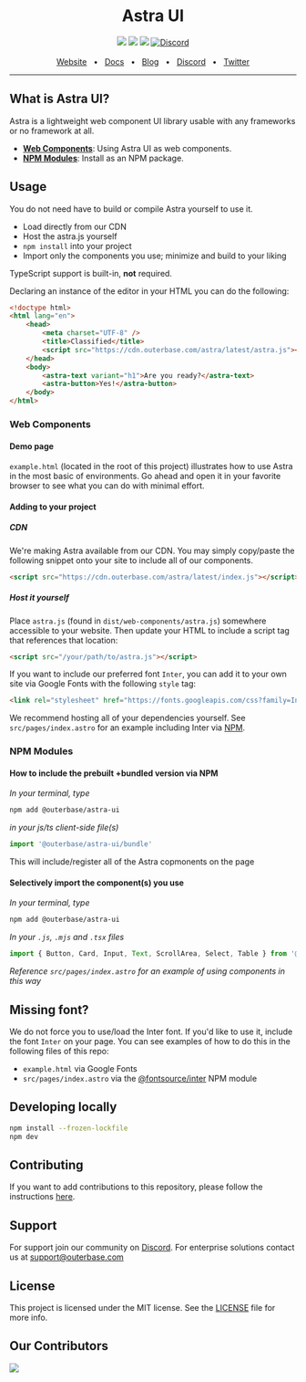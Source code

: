 <div align="center">
    <h1>Astra UI</h1>
    <a href="https://www.npmjs.com/package/@outerbase/astra-ui"><img src="https://img.shields.io/npm/v/@outerbase/astra-ui.svg?style=flat" /></a>
    <a href="https://github.com/outerbase/astra-ui/blob/main/CONTRIBUTING.md"><img src="https://img.shields.io/badge/PRs-welcome-brightgreen.svg" /></a>
    <a href="https://github.com/"><img src="https://img.shields.io/badge/license-MIT-blue" /></a>
    <a href="https://discord.gg/4M6AXzGG84"><img alt="Discord" src="https://img.shields.io/discord/1123612147704934400?label=Discord"></a>
    <br />
    <br />
    <a href="https://www.outerbase.com/">Website</a>
    <span>&nbsp;&nbsp;•&nbsp;&nbsp;</span>
    <a href="https://www.docs.outerbase.com/">Docs</a>
    <span>&nbsp;&nbsp;•&nbsp;&nbsp;</span>
    <a href="https://www.outerbase.com/blog/">Blog</a>
    <span>&nbsp;&nbsp;•&nbsp;&nbsp;</span>
    <a href="https://discord.gg/4M6AXzGG84">Discord</a>
    <span>&nbsp;&nbsp;•&nbsp;&nbsp;</span>
    <a href="https://twitter.com/outerbase">Twitter</a>
    <br />
    <hr />
</div>

## What is Astra UI?

Astra is a lightweight web component UI library usable with any frameworks or no framework at all.

- [**Web Components**](#web-components): Using Astra UI as web components.
- [**NPM Modules**](#npm-modules): Install as an NPM package.

## Usage

You do not need have to build or compile Astra yourself to use it.

- Load directly from our CDN
- Host the astra.js yourself
- `npm install` into your project
- Import only the components you use; minimize and build to your liking

TypeScript support is built-in, **not** required.

Declaring an instance of the editor in your HTML you can do the following:
```html
<!doctype html>
<html lang="en">
    <head>
        <meta charset="UTF-8" />
        <title>Classified</title>
        <script src="https://cdn.outerbase.com/astra/latest/astra.js"></script>
    </head>
    <body>
        <astra-text variant="h1">Are you ready?</astra-text>
        <astra-button>Yes!</astra-button>
    </body>
</html>
```

### Web Components

#### Demo page

`example.html` (located in the root of this project) illustrates how to use Astra in the most basic of environments. Go ahead and open it in your favorite browser to see what you can do with minimal effort.

#### Adding to your project

##### CDN

We're making Astra available from our CDN. You may simply copy/paste the following snippet onto your site to include all of our components.

```html
<script src="https://cdn.outerbase.com/astra/latest/index.js"></script>
```

##### Host it yourself

Place `astra.js` (found in `dist/web-components/astra.js`) somewhere accessible to your website. Then update your HTML to include a script tag that references that location:

```html
<script src="/your/path/to/astra.js"></script>
```

If you want to include our preferred font `Inter`, you can add it to your own site via Google Fonts with the following `style` tag:

```html
<link rel="stylesheet" href="https://fonts.googleapis.com/css?family=Inter:400,500,600,700&display=swap" />
```

We recommend hosting all of your dependencies yourself. See `src/pages/index.astro` for an example including Inter via [NPM](https://www.npmjs.com).

### NPM Modules

#### How to include the prebuilt +bundled version via NPM

_In your terminal, type_

```sh
npm add @outerbase/astra-ui
```

_in your js/ts client-side file(s)_

```ts
import '@outerbase/astra-ui/bundle'
```

This will include/register all of the Astra copmonents on the page

#### Selectively import the component(s) you use

_In your terminal, type_

```sh
npm add @outerbase/astra-ui
```

_In your `.js`, `.mjs` and `.tsx` files_

```ts
import { Button, Card, Input, Text, ScrollArea, Select, Table } from '@outerbase/astra-ui/components'
```

_Reference `src/pages/index.astro` for an example of using components in this way_

<!-- ## React Components

We've also packaged Astra for React:

```js
import { Select, Text, Input, Card, Button } from '@outerbase/astra-ui/react'

function ArbitraryComponent() {
    return <Button>Click me</Button>
}
``` -->

## Missing font?

We do not force you to use/load the Inter font. If you'd like to use it, include the font `Inter` on your page. You can see examples of how to do this in the following files of this repo:

- `example.html` via Google Fonts
- `src/pages/index.astro` via the [@fontsource/inter](https://www.npmjs.com/package/@fontsource/inter) NPM module

## Developing locally

```sh
npm install --frozen-lockfile
npm dev
```

## Contributing

If you want to add contributions to this repository, please follow the instructions [here](contributing.md).

## Support

For support join our community on [Discord](https://discord.gg/4M6AXzGG84). For enterprise solutions contact us at [support@outerbase.com](mailto:support@outerbase.com)

## License

This project is licensed under the MIT license. See the [LICENSE](./LICENSE.txt) file for more info.

## Our Contributors

<img align="left" src="https://contributors-img.web.app/image?repo=outerbase/astra-ui"/>
